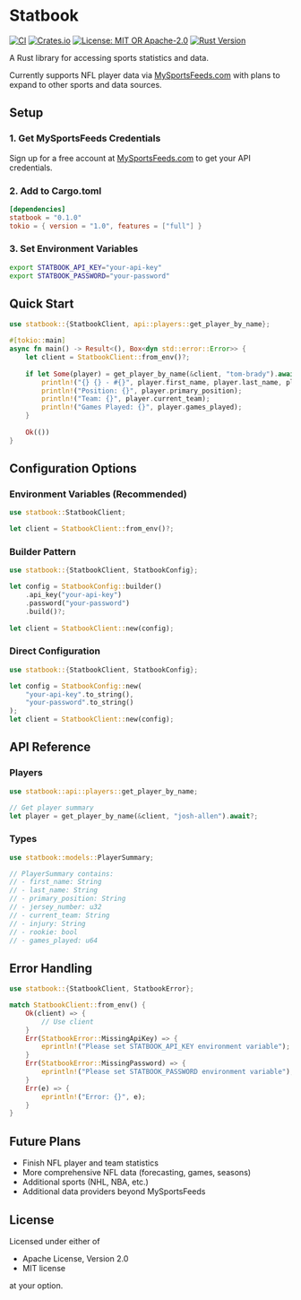# Statbook

[![CI](https://github.com/daguenette/statbook/workflows/CI/badge.svg)](https://github.com/yourusername/statbook/actions)
[![Crates.io](https://img.shields.io/crates/v/statbook.svg)](https://crates.io/crates/statbook)
[![License: MIT OR Apache-2.0](https://img.shields.io/badge/License-MIT%20OR%20Apache--2.0-blue.svg)](https://github.com/yourusername/nfl-stats-funtimes#license)
[![Rust Version](https://img.shields.io/badge/rust-1.70+-blue.svg)](https://www.rust-lang.org)

A Rust library for accessing sports statistics and data.

Currently supports NFL player data via [MySportsFeeds.com](https://www.mysportsfeeds.com) with plans to expand to other sports and data sources.

## Setup

### 1. Get MySportsFeeds Credentials

Sign up for a free account at [MySportsFeeds.com](https://www.mysportsfeeds.com) to get your API credentials.

### 2. Add to Cargo.toml

```toml
[dependencies]
statbook = "0.1.0"
tokio = { version = "1.0", features = ["full"] }
```

### 3. Set Environment Variables

```bash
export STATBOOK_API_KEY="your-api-key"
export STATBOOK_PASSWORD="your-password"
```

## Quick Start

```rust
use statbook::{StatbookClient, api::players::get_player_by_name};

#[tokio::main]
async fn main() -> Result<(), Box<dyn std::error::Error>> {
    let client = StatbookClient::from_env()?;
    
    if let Some(player) = get_player_by_name(&client, "tom-brady").await? {
        println!("{} {} - #{}", player.first_name, player.last_name, player.jersey_number);
        println!("Position: {}", player.primary_position);
        println!("Team: {}", player.current_team);
        println!("Games Played: {}", player.games_played);
    }
    
    Ok(())
}
```

## Configuration Options

### Environment Variables (Recommended)

```rust
use statbook::StatbookClient;

let client = StatbookClient::from_env()?;
```

### Builder Pattern

```rust
use statbook::{StatbookClient, StatbookConfig};

let config = StatbookConfig::builder()
    .api_key("your-api-key")
    .password("your-password")
    .build()?;
    
let client = StatbookClient::new(config);
```

### Direct Configuration

```rust
use statbook::{StatbookClient, StatbookConfig};

let config = StatbookConfig::new(
    "your-api-key".to_string(), 
    "your-password".to_string()
);
let client = StatbookClient::new(config);
```

## API Reference

### Players

```rust
use statbook::api::players::get_player_by_name;

// Get player summary
let player = get_player_by_name(&client, "josh-allen").await?;
```

### Types

```rust
use statbook::models::PlayerSummary;

// PlayerSummary contains:
// - first_name: String
// - last_name: String  
// - primary_position: String
// - jersey_number: u32
// - current_team: String
// - injury: String
// - rookie: bool
// - games_played: u64
```

## Error Handling

```rust
use statbook::{StatbookClient, StatbookError};

match StatbookClient::from_env() {
    Ok(client) => {
        // Use client
    }
    Err(StatbookError::MissingApiKey) => {
        eprintln!("Please set STATBOOK_API_KEY environment variable");
    }
    Err(StatbookError::MissingPassword) => {
        eprintln!("Please set STATBOOK_PASSWORD environment variable");
    }
    Err(e) => {
        eprintln!("Error: {}", e);
    }
}
```

## Future Plans

- Finish NFL player and team statistics
- More comprehensive NFL data (forecasting, games, seasons)
- Additional sports (NHL, NBA, etc.)
- Additional data providers beyond MySportsFeeds

## License

Licensed under either of

- Apache License, Version 2.0
- MIT license

at your option.
